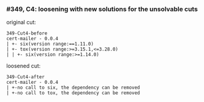 ### #349, C4: loosening with new solutions for the unsolvable cuts
original cut:

```
349-Cut4-before
cert-mailer - 0.0.4
| +- six(version range:==1.11.0)
| +- tox(version range:>=3.15.1,<=3.28.0)
| | +- six(version range:>=1.14.0)
```




loosened cut:
```
349-Cut4-after
cert-mailer - 0.0.4
| +-no call to six, the dependency can be removed
| +-no call to tox, the dependency can be removed
```


